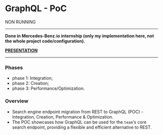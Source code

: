 # GraphQL - PoC

NON RUNNING

** **

**Done in Mercedes-Benz.io internship (only my implementation here, not the whole project code/configuration).**

**[PRESENTATION](./service3/GraphQL_PoC.pdf)**

** **

### Phases

- phase 1: Integration;
- phase 2: Creation;
- phase 3: Performance/Optimization.

### Overview

- Search engine endpoint migration from REST to GraphQL (POC) - Integration, Creation, Performance & Optimization.
- The POC showcases how GraphQL can be used for the `team`'s core search endpoint, providing a flexible and efficient alternative to REST.

